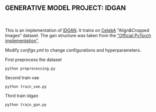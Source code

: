 
## GENERATIVE MODEL PROJECT: IDGAN

<br><br>
This is an implementation of [IDGAN](https://arxiv.org/abs/2001.04296). It trains on [CelebA](http://mmlab.ie.cuhk.edu.hk/projects/CelebA.html) "Align&Cropped Images" dataset. The gan structure was taken from the ["Official PyTorch implementation"](https://github.com/1Konny/idgan).

Modify *configs.yml* to change configurations and hyperparameters.

First preprocess the dataset

    python preprocessing.py


Second train vae

    python train_vae.py


Third train idgan

    python train_gan.py



